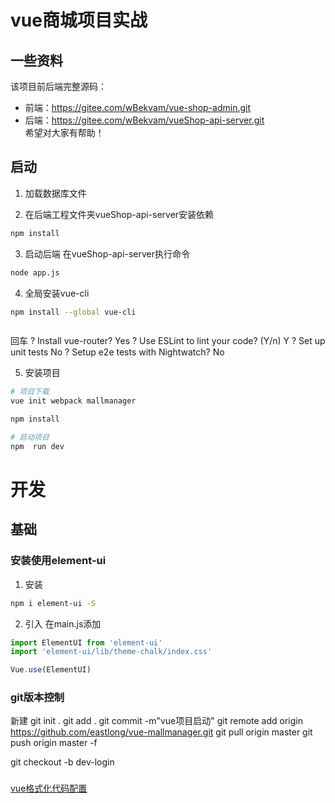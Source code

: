 # vue商城项目实战
## 一些资料
该项目前后端完整源码：  
* 前端：https://gitee.com/wBekvam/vue-shop-admin.git   
* 后端：https://gitee.com/wBekvam/vueShop-api-server.git   
希望对大家有帮助！

## 启动
1. 加载数据库文件

2. 在后端工程文件夹vueShop-api-server安装依赖
```sh
npm install 
```

3. 启动后端
在vueShop-api-server执行命令
```sh
node app.js
```

4. 全局安装vue-cli
```sh
npm install --global vue-cli



```

回车
? Install vue-router? Yes
? Use ESLint to lint your code? (Y/n) Y
? Set up unit tests No
? Setup e2e tests with Nightwatch? No

5. 安装项目
```sh
# 项目下载
vue init webpack mallmanager

npm install

# 启动项目
npm  run dev
```

# 开发
## 基础
### 安装使用element-ui
1. 安装
```sh
npm i element-ui -S
```

2. 引入
在main.js添加
```js
import ElementUI from 'element-ui'
import 'element-ui/lib/theme-chalk/index.css'

Vue.use(ElementUI)
```

### git版本控制
新建
git init .
git add .
git commit -m"vue项目启动"
git remote add origin https://github.com/eastlong/vue-mallmanager.git
git pull origin master
git push origin master -f

git checkout -b dev-login

### 
[vue格式化代码配置](https://www.cnblogs.com/llxpbbs/p/11393685.html)


